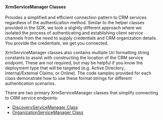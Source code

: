 #### XrmServiceManager Classes

Provides a simplified and efficient connection pattern to CRM services regardless of the authentication method. Similar to the helper classes provided in the SDK, we took a slightly different approach where we isolated the process of authenticating and establishing client service channels from the need to supply credentials and CRM organization details. You provide the credentials, we get you connected.  

XrmServiceManager classes also contains multiple Uri formatting string constants to assist with constructing the location of the CRM service endpoint.  These are not required, but may be helpful if you know the deployment type that will be targeted (e.g. Active Directory, Internal/External Claims, or Online).  The code samples provided for each class demonstrate how to use these format strings for different authentication scenarios.

There are two primary XrmServiceManager classes that simplify connecting to CRM service endpoints:

* [DiscoveryServiceManager Class](DiscoveryServiceManager-Class)
* [OrganizationServiceManager Class](OrganizationServiceManager-Class)